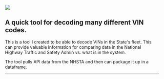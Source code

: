 ![](static/tt_logo.png)

## A quick tool for decoding many different VIN codes. 

This is a tool I created to be able to decode VINs in the State's fleet. This can provide valuable information for comparing data in the National Highway Traffic and Safety Admin vs. what is in the system. 

The tool pulls API data from the NHSTA and then can package it up in a dataframe. 

***
